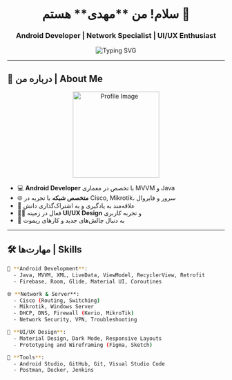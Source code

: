 <h1 align="center">سلام! من **مهدی** هستم 👋</h1>
<h3 align="center">Android Developer | Network Specialist | UI/UX Enthusiast</h3>

<p align="center">
  <img src="https://readme-typing-svg.demolab.com?font=Fira+Code&weight=500&size=22&duration=3000&pause=1000&color=F770B4&center=true&vCenter=true&width=500&lines=Android+Developer+%F0%9F%92%BB;Cisco+%7C+Firewall+%7C+Server+Admin+%F0%9F%92%BE;Always+Learning+%F0%9F%93%9A;Coding+is+My+Lifestyle+%F0%9F%92%AA" alt="Typing SVG" />
</p>

---

## 🧠 درباره من | About Me

<p align="center">
  <img src="https://avatars.githubusercontent.com/u/00000000?v=4" alt="Profile Image" width="200"/>
</p>

- 💻 **Android Developer** با تخصص در معماری MVVM و Java
- 🌐 **متخصص شبکه** با تجربه در Cisco, Mikrotik، سرور و فایروال
- 🎯 علاقه‌مند به یادگیری و به اشتراک‌گذاری دانش
- 🧑‍💻 فعال در زمینه **UI/UX Design** و تجربه کاربری
- 🚀 به دنبال چالش‌های جدید و کارهای ریموت

---

## 🛠 مهارت‌ها | Skills

```bash
📱 **Android Development**:
  - Java, MVVM, XML, LiveData, ViewModel, RecyclerView, Retrofit
  - Firebase, Room, Glide, Material UI, Coroutines

🌐 **Network & Server**:
  - Cisco (Routing, Switching)
  - Mikrotik, Windows Server
  - DHCP, DNS, Firewall (Kerio, MikroTik)
  - Network Security, VPN, Troubleshooting

🎨 **UI/UX Design**:
  - Material Design, Dark Mode, Responsive Layouts
  - Prototyping and Wireframing (Figma, Sketch)

🧰 **Tools**:
  - Android Studio, GitHub, Git, Visual Studio Code
  - Postman, Docker, Jenkins
